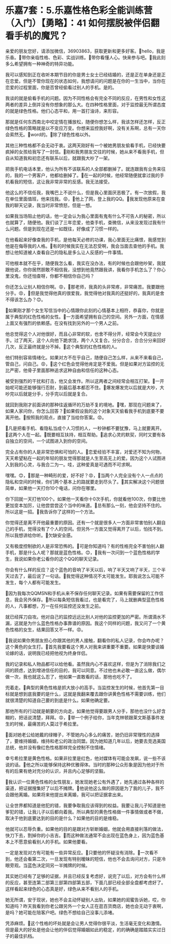 # 乐嘉7套：5.乐嘉性格色彩全能训练营（入门）【勇略】：41 如何摆脱被伴侣翻看手机的魔咒？

亲爱的朋友您好，请添加微信，36903863，获取更新和更多好客。🎼hello，我是乐香。🎼带你亲临性格、色彩、实战训练。🎼带你看懂人心。快来参与吧。🎼我此刻多么希望拥有一种神奇的特异功能。

我可以感知到正在收听本期节目的你是男士女士已经结婚的，还是正在单身还是正在恋爱。但是不管你现在的状态如何，我想请问的问题是在你的一生当中，当你在恋爱的过程里面，你是否曾经偷看过别人的手机。是的。

我谈的就是偷看手机的问题。因为不同性格会有完全不同的反应，在男性和女性这两者的差异上倒并没有你想象的那么大。在四种性格里面，对于监控最无所谓态度的就是绿色性格。他们心态平和，用一首打油诗，来形容。

那就是任何东西南北中咬定情在播放松，随便你想怎么样，我该怎样还怎样，反正绿色性格的策略就是以不变应万变。你想来监控我好啊，没有关系啊，总有一天你会索然无。🎼word的。🎼除了绿色性格以外。

其他三种性格都不会无动于衷。这两天刚好有一个被她男朋友偷看手机，已经快要疯掉的女孩给我写了一封信。🎼刚和我男朋友交往的时候，她从来不看我手机，但自从知道我和初恋还有联系以后，就跟我大吵了一架。

把我手机电话本里，他认为所有不该联系的人全部都删掉了。就连跟我有业务来往的，我的一个男客户，他都给删掉了。🎼在一起的时候，他经常随便就拿过我的手机看我的短信，这让我非常非常的反感。我无法接受。

他这么的不信任我，我嘴巴上不说什么，但是我心里面厌恶极了。有一次放假，我在单位里面值班，他来找我。😡，🎼他上了网，登上我的QQ。🎼我发现他原来在查我的聊天记录，我当时非常愤怒，但是一想。

如果我当场阻止他的话，他一定会认为我心里面有鬼有什么不可告人的秘密，所以也就算了，随便他。我们谈了三年恋爱，他查手机，查微信，从来没发现过我有什么问题。但是到现在还是一如既往，好像成了习惯一样的。

在他看起来好像查我的手机，是他每天必修的功课，我心里面无比痛恨，我感觉到他是在侮辱我的人格。🎼有的时候我实在无法忍受啊，我会当面去查他的手机。我想让他知道被人查看自己的隐私是多么让人反感的一件事情。

可他根本就不在乎，随便我怎么看，我实在没办法，有的时候也会跟他吵架，我就跟他说，你你居然胆敢不相信我，没想到他竟然跟我讲，我看你手机怎么了？你心里没鬼，你还怕查呀，你都不相信你自己吗？

你还怎么让别人相信你啊。😡，🎼那老师，我真的头非常疼，非常痛苦。我要跟他分手。😡，🎼但是我觉得他真的很爱我，我觉得他对我真的还挺好的，我真的是舍不得该怎么办？😊。

🎼如果刚才那个女生写信当中的心情跟你此刻的心情基本上相符，恭喜你，你就是属于典型的红色性格的女性。🎼一方面希望拥有自己的空间。另外一方面，在情感上面又有强烈的依赖感。在没有找到另外的一个男人之前。

他总觉得这个人对他很好，而且心非常的软，也舍不得分开，经常会今天提出分手。过了两天，这个人向他下跪求饶，两个人又复合。分分合合，合合分分来回好几次，反正最终就是分不掉。🎼这个典型的红色性格的人。

他们特别容易情绪化。如果对方不在乎自己，随便自己怎么样，从来不来看自己，管自己，问自己。😡，🎼这个红色会觉得他肯定是不爱我。但是如果对方监控的无比严密，他骨子里面那种追求这种自由和信任的这种心态。

被受到强烈的干扰和打击，他又会发作。所以这两者之间经常会相互打架。🎼一开始呢可能还能够强行忍耐，到最后基本都忍不住。🎼爆发爆发完以后就是大吵，大吵完以后就是分手，分手完以后就是复合。

就回到我刚才前面讲的那种往返循环的万劫不复的境地。🎼嘿，那现在问题来了，如果人家问你，你怎么回答？🎼如果假设我的这个对象天天偷看我手机到底要不要离开他。🎼按照我的观点，直接了当给你答案。😡。

🎼凡是把看手机、看隐私当成个人习惯的人，一秒钟都不要犹豫，马上就要离开。🎼这两个人在一起。🎼既要相互扶持，相互帮助。🎼追求心灵的默契，同时又要有各自独立的空间，一个试图进入到你的空间。

完全占有你的人是非常恐惧和可怕的人。🎼恋爱经验不丰富，对爱还不知为何物，天天希望粘在一起的年轻的朋友觉得那就是人生至高无上的爱。因为这个人试图进入到我的心灵，与我合二为一。哇，这种爱真是可遇而不可求啊。

嘿嘿。😊，🎼那是一种畸形的爱，好不好？😡，🎼当两个人完全没有个人一点点的隐私和空间的时候，你们两个基本上的路就要走到尽头了。🎼其实解决这个问题很简单，如果他一天打你10个电话，问你在哪里。

你下回就一天打他100个。如果他一天看你十0次手机，你就看他100次，你要比他更加变本加厉，让他尝尝尝这个当中的味道。🎼总有那么一刻，他会坚持不住的。所以这是一招。🎼我告诉你了这样的一个方法。

你觉得还是离不开他最重要的原因。还有一个就是很多人一方面非常害怕别人翻自己的手机，觉得没有了个人的空间。但另外一方面又觉得离开了以后，怕找不到。所以我想讲给你听。🎼欠缺安全感。

又有极度控制欲的人是非常恐怖的。🎼可是你知道吗？有的性格完全不害怕别人翻手机，那是什么人呢？那就是蓝色性格。😊，🎼我有一次问到一个蓝色性格的学生，我说如果你老公看你的这个QQ的聊天记录。

你会有什么样的反应？这个蓝色的音响了半天以后，响了半天又响了半天，三个半天过去了，最后说了一句话。🎼我觉得这种情况不太可能发生。耶我说怎么可能不发生，每个人都有可能发生。

🎼因为我每次QQMSN和手机从来不保存任何聊天记录。如果有需要保留的工作信息，我会另外保存。🎼所以每条短信我看过，也是看完了，马上就删典型蓝色性格的人，凡事都想，万一在任何监控还没发生之前。

就已经挥刀自攻。他对自己的监控远远比别人对他的监控更加的严密。所谓滴水不漏，这就是为什么蓝色性格办事靠谱的原因。我这个同样的问题，我又问了一个黄色性格的女生，结果回答又不一样。😡。

🎼我说如果你男朋友担心你跟其他的男人接触，翻看你的私人记录，你会咋办呢？这个黄色的女生打。🎼首先我要看这个男人对我来讲重要不重要。如果是快要谈婚论嫁的话，说明我已经把他视为终身伴侣。

我的记录和私人物品都可以给他看。虽然我内心不喜欢这样，但是为了消除我们之间的顾虑，达到增进信任的目的，我可以同意。不过他也未必敢一直这么做，偶尔做一次，我也就这么忍了，他如果一直敢看的话，那他也吃不了。

兜着走。🎼典型的黄色性格是抓大放小的高手。当监控发生的时候，他首先第一目标就是想到底我要的是什么，这就是我翻来覆去跟你讲黄色性格不需要训练，他们就很清楚的知道自己要的到底是什么。如果他确定要。

那他所有的行动就是朝要的方向走。如果他觉得要跟男人分手，那他也没什么好含糊的，把话说清楚，拜拜。😡，🎼举一个例子给你，当年克林顿跟莱文斯基事件发生的时候，最痛苦的人莫过于希拉里。

🎼面对她老公给她戴的绿帽子，不管她内心多么的痛苦，她仍旧非常理性的选择了，要维持婚姻，维持和老公的政治同盟。因为她知道几年以后，她要去竞选美国总统，他并没有像红色性格那样完全控制不住情绪。

幸亏希拉里是黄色性格。如果非拉里是红色，他对媒体有可能会发飙，说一些不该说的话。🎼他之所以能够保持这种优雅得体。当时的那种公众形象是因为他对于所有的后果有绝对充分的认识，并且内心足够的坚毅。

🎼我认识一位黄色性格的女性朋友，她发现她老公有外遇了，她先通过各种各样的渠道，把证据搜集好了以后不摊牌。🎼他说他这么做的原因是为了我的儿子，我不会跟他离婚。如果将来他提出来离婚，我可以把证据拿出来。

让全世界都知道是他犯的错，我要争取我应该得到的权益。我要让我儿子知道是他爹犯的错，让我儿子以后都向着我。所以典型的黄色性格做一件事情做或者不做，取决于他到底要达到的目的是什么？如果他的目的是维稳。

他就可以忍辱负重。如果他的目的是跟对方斩断婚姻，他就会用直接利落的做法，快刀下去，割掉你的小吉吉。🎼而这种做法通常不会出现在蓝色身上，因为蓝色基本上不愿意偷看别人的手机。如果他要看。

一定是发现对方有可能有一些异常反应。🎼只要他的怀疑没有消除。🎼一次看不到，他还会看第二次，一旦发现有特别暧昧的短信，他也不会去询问对方，只是冷眼旁观。当蓝色决定同另一半摊牌的时候。

其实她已经有了足够的证据，并且已经反复考虑好，说完了以后，对方会有什么样的反应，甚至连第二部第三部第四部第五部，下面几部已经全部全盘都考虑好了。这样看起来绿色的心态真是好，绿色从来不看别人的手机。

她无所谓，安于现状，她也不会主动怀疑别人出轨，如果她的闺蜜告诉她，哎，你知道吗？昨天我看到你老公跟另外一个女人正在逛百货商店，她也会无动于衷啊，是吗？她可能在陪客户吧。绿色不想给自己没事儿添堵。

凭添麻烦。🎼这个性格的坏处就是会让男人觉得你很平淡，生活毫无变化和激情。但是最大的好处是他会让他的伴侣觉得婚姻如此的稳定，的的确确是踏踏实实过日子的最佳扒档。


